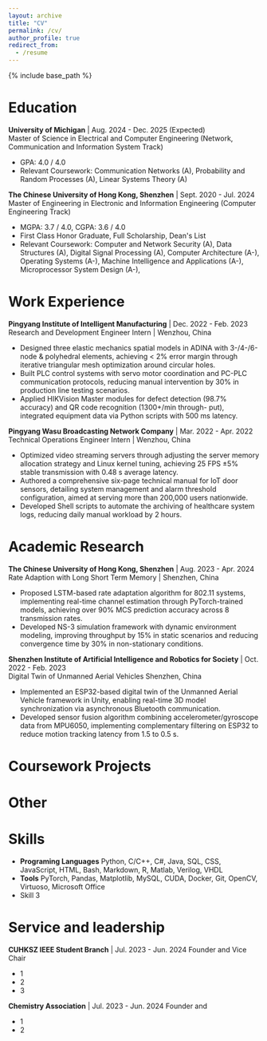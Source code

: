 ```yaml
---
layout: archive
title: "CV"
permalink: /cv/
author_profile: true
redirect_from:
  - /resume
---
```


{% include base_path %}

Education
======
**University of Michigan** | Aug. 2024 - Dec. 2025 (Expected) <br>
Master of Science in Electrical and Computer Engineering (Network, Communication and Information System Track)
  * GPA: 4.0 / 4.0
  * Relevant Coursework: Communication Networks (A), Probability and Random Processes (A), Linear Systems Theory (A)

**The Chinese University of Hong Kong, Shenzhen** | Sept. 2020 - Jul. 2024 <br>
Master of Engineering in Electronic and Information Engineering (Computer Engineering Track)
  * MGPA: 3.7 / 4.0, CGPA: 3.6 / 4.0
  * First Class Honor Graduate, Full Scholarship, Dean's List
  * Relevant Coursework: Computer and Network Security (A), Data Structures (A), Digital Signal Processing (A), Computer Architecture (A-), Operating Systems (A-), Machine Intelligence and Applications (A-), Microprocessor System Design (A-), 

Work Experience
======
**Pingyang Institute of Intelligent Manufacturing** | Dec. 2022 - Feb. 2023 <br>
Research and Development Engineer Intern | Wenzhou, China
  * Designed three elastic mechanics spatial models in ADINA with 3-/4-/6-node & polyhedral elements, achieving < 2%
error margin through iterative triangular mesh optimization around circular holes.
  * Built PLC control systems with servo motor coordination and PC-PLC communication protocols, reducing manual
intervention by 30% in production line testing scenarios.
  * Applied HIKVision Master modules for defect detection (98.7% accuracy) and QR code recognition (1300+/min through-
put), integrated equipment data via Python scripts with 500 ms latency.

**Pingyang Wasu Broadcasting Network Company** | Mar. 2022 - Apr. 2022 <br>
Technical Operations Engineer Intern | Wenzhou, China
  * Optimized video streaming servers through adjusting the server memory allocation strategy and Linux kernel tuning, achieving 25 FPS ±5\% stable transmission with 0.48 s average latency.    
  * Authored a comprehensive six-page technical manual for IoT door sensors, detailing system management and alarm threshold configuration, aimed at serving more than 200,000 users nationwide.
  * Developed Shell scripts to automate the archiving of healthcare system logs, reducing daily manual workload by 2 hours.

Academic Research
======
**The Chinese University of Hong Kong, Shenzhen** | Aug. 2023 - Apr. 2024 <br>
Rate Adaption with Long Short Term Memory | Shenzhen, China
  * Proposed LSTM-based rate adaptation algorithm for 802.11 systems, implementing real-time channel estimation through PyTorch-trained models, achieving over 90\% MCS prediction accuracy across 8 transmission rates.     
  * Developed NS-3 simulation framework with dynamic environment modeling, improving throughput by 15\% in static scenarios and reducing convergence time by 30\% in non-stationary conditions.

**Shenzhen Institute of Artificial Intelligence and Robotics for Society** | Oct. 2022 - Feb. 2023 <br>
Digital Twin of Unmanned Aerial Vehicles Shenzhen, China
  * Implemented an ESP32-based digital twin of the Unmanned Aerial Vehicle framework in Unity, enabling real-time 3D model synchronization via asynchronous Bluetooth communication.
  * Developed sensor fusion algorithm combining accelerometer/gyroscope data from MPU6050, implementing complementary filtering on ESP32 to reduce motion tracking latency from 1.5 to 0.5 s. 

Coursework Projects
======

Other
======

Skills
======
* **Programing Languages**
  Python, C/C++, C#, Java, SQL, CSS, JavaScript, HTML, Bash, Markdown, R, Matlab, Verilog, VHDL
* **Tools**
  PyTorch, Pandas, Matplotlib, MySQL, CUDA, Docker, Git, OpenCV, Virtuoso, Microsoft Office
* Skill 3

Service and leadership
======
**CUHKSZ IEEE Student Branch** | Jul. 2023 - Jun. 2024
  Founder and Vice Chair
  * 1
  * 2
  * 3

**Chemistry Association** | Jul. 2023 - Jun. 2024
  Founder and 
  * 1
  * 2
